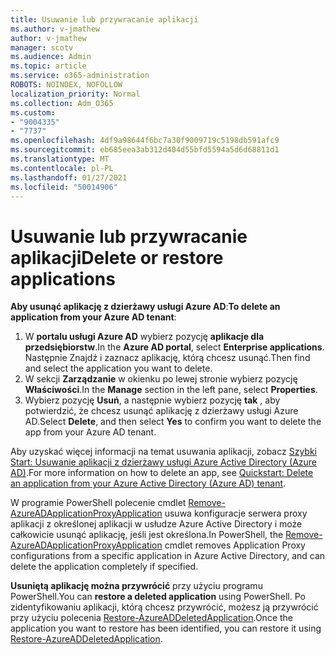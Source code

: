 ```yaml
---
title: Usuwanie lub przywracanie aplikacji
ms.author: v-jmathew
author: v-jmathew
manager: scotv
ms.audience: Admin
ms.topic: article
ms.service: o365-administration
ROBOTS: NOINDEX, NOFOLLOW
localization_priority: Normal
ms.collection: Adm_O365
ms.custom:
- "9004335"
- "7737"
ms.openlocfilehash: 4df9a98644f6bc7a30f9009719c5198db591afc9
ms.sourcegitcommit: eb685eea3ab312d404d55bfd5594a5d6d68811d1
ms.translationtype: MT
ms.contentlocale: pl-PL
ms.lasthandoff: 01/27/2021
ms.locfileid: "50014906"
---
```

# <a name="delete-or-restore-applications"></a><span data-ttu-id="6bd1d-102">Usuwanie lub przywracanie aplikacji</span><span class="sxs-lookup"><span data-stu-id="6bd1d-102">Delete or restore applications</span></span>

<span data-ttu-id="6bd1d-103">**Aby usunąć aplikację z dzierżawy usługi Azure AD**:</span><span class="sxs-lookup"><span data-stu-id="6bd1d-103">**To delete an application from your Azure AD tenant**:</span></span>

1. <span data-ttu-id="6bd1d-104">W **portalu usługi Azure AD** wybierz pozycję **aplikacje dla przedsiębiorstw**.</span><span class="sxs-lookup"><span data-stu-id="6bd1d-104">In the **Azure AD portal**, select **Enterprise applications**.</span></span> <span data-ttu-id="6bd1d-105">Następnie Znajdź i zaznacz aplikację, którą chcesz usunąć.</span><span class="sxs-lookup"><span data-stu-id="6bd1d-105">Then find and select the application you want to delete.</span></span>
2. <span data-ttu-id="6bd1d-106">W sekcji **Zarządzanie** w okienku po lewej stronie wybierz pozycję **Właściwości**.</span><span class="sxs-lookup"><span data-stu-id="6bd1d-106">In the **Manage** section in the left pane, select **Properties**.</span></span>
3. <span data-ttu-id="6bd1d-107">Wybierz pozycję **Usuń**, a następnie wybierz pozycję **tak** , aby potwierdzić, że chcesz usunąć aplikację z dzierżawy usługi Azure AD.</span><span class="sxs-lookup"><span data-stu-id="6bd1d-107">Select **Delete**, and then select **Yes** to confirm you want to delete the app from your Azure AD tenant.</span></span>

<span data-ttu-id="6bd1d-108">Aby uzyskać więcej informacji na temat usuwania aplikacji, zobacz [Szybki Start: Usuwanie aplikacji z dzierżawy usługi Azure Active Directory (Azure AD)](https://docs.microsoft.com/azure/active-directory/manage-apps/delete-application-portal#delete-an-application-from-your-azure-ad-tenant).</span><span class="sxs-lookup"><span data-stu-id="6bd1d-108">For more information on how to delete an app, see [Quickstart: Delete an application from your Azure Active Directory (Azure AD) tenant](https://docs.microsoft.com/azure/active-directory/manage-apps/delete-application-portal#delete-an-application-from-your-azure-ad-tenant).</span></span>

<span data-ttu-id="6bd1d-109">W programie PowerShell polecenie cmdlet [Remove-AzureADApplicationProxyApplication](https://docs.microsoft.com/powershell/module/azuread/remove-azureadapplicationproxyapplication) usuwa konfiguracje serwera proxy aplikacji z określonej aplikacji w usłudze Azure Active Directory i może całkowicie usunąć aplikację, jeśli jest określona.</span><span class="sxs-lookup"><span data-stu-id="6bd1d-109">In PowerShell, the [Remove-AzureADApplicationProxyApplication](https://docs.microsoft.com/powershell/module/azuread/remove-azureadapplicationproxyapplication) cmdlet removes Application Proxy configurations from a specific application in Azure Active Directory, and can delete the application completely if specified.</span></span>

<span data-ttu-id="6bd1d-110">**Usuniętą aplikację można przywrócić** przy użyciu programu PowerShell.</span><span class="sxs-lookup"><span data-stu-id="6bd1d-110">You can **restore a deleted application** using PowerShell.</span></span> <span data-ttu-id="6bd1d-111">Po zidentyfikowaniu aplikacji, którą chcesz przywrócić, możesz ją przywrócić przy użyciu polecenia [Restore-AzureADDeletedApplication](https://docs.microsoft.com/powershell/module/azuread/restore-azureaddeletedapplication).</span><span class="sxs-lookup"><span data-stu-id="6bd1d-111">Once the application you want to restore has been identified, you can restore it using [Restore-AzureADDeletedApplication](https://docs.microsoft.com/powershell/module/azuread/restore-azureaddeletedapplication).</span></span>
